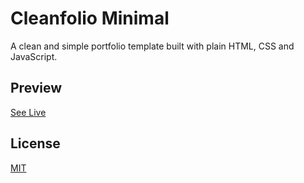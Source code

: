 # Cleanfolio Minimal

A clean and simple portfolio template built with plain HTML, CSS and JavaScript.

## Preview

[See Live](https://ralphdelacruz.com)

## License

[MIT](https://choosealicense.com/licenses/mit/)
